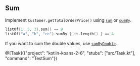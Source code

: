 ## Sum

Implement `Customer.getTotalOrderPrice()` using
[`sum`](https://kotlinlang.org/api/latest/jvm/stdlib/kotlin.collections/kotlin.-iterable/sum.html) or
[`sumBy`](https://kotlinlang.org/api/latest/jvm/stdlib/kotlin.collections/kotlin.-iterable/sum-by.html).

```kotlin
listOf(1, 5, 3).sum() == 9
listOf("a", "b", "cc").sumBy { it.length() } == 4
```

If you want to sum the double values, use
[`sumByDouble`](https://kotlinlang.org/api/latest/jvm/stdlib/kotlin.collections/kotlin.-iterable/sum-by-double.html).

@[Task]({"project": "kotlin-koans-2-6", "stubs": ["src/Task.kt"], "command": "TestSum"})